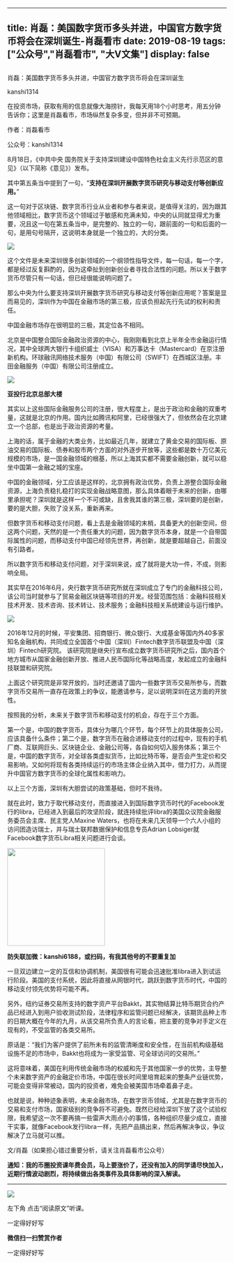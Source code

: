 
---
title:  肖磊：美国数字货币多头并进，中国官方数字货币将会在深圳诞生-肖磊看市
date: 2019-08-19
tags: ["公众号","肖磊看市", "大V文集"]
display: false
---


## 



肖磊：美国数字货币多头并进，中国官方数字货币将会在深圳诞生




kanshi1314




在投资市场，获取有用的信息就像大海捞针，我每天用18个小时思考，用五分钟告诉你；这里是肖磊看市，市场纵然复杂多变，但并非不可预期。


作者：肖磊看市

公众号：kanshi1314



8月18日，《中共中央 国务院关于支持深圳建设中国特色社会主义先行示范区的意见》（以下简称《意见》）发布。



其中第五条当中提到了一句，“**支持在深圳开展数字货币研究与移动支付等创新应用。**”



这一句对于区块链、数字货币行业从业者和参与者来说，是值得关注的，因为跟其他领域相比，数字货币这个领域过于敏感和充满未知，中央的认同就显得尤为重要，况且这一句在第五条当中，是完整的、独立的一句，跟前面的一句和后面的一句，是用句号隔开，这说明本身就是一个独立的，大的分类。



<img class="rich_pages" data-copyright="0" data-ratio="0.20493150684931508" data-s="300,640" src="https://mmbiz.qpic.cn/mmbiz_png/rIYcHn0KrPQCkby0uIQmvJQRskJdZO1yKJGsSVo2icia6tDzyhWwk3Qk8KLicFnxEdTn9uuP2UVfO05DGQZPqUPNw/640?wx_fmt=png" data-type="png" data-w="1825" style=""/>



这个文件是未来深圳很多创新领域的一个纲领性指导文件，每一句话，每一个字，都是经过反复斟酌的，因为这牵扯到创新创业者寻找合法性的问题。所以关于数字货币尽管只有一句话，但已经很能说明问题了。



那么中央为什么要支持深圳开展数字货币研究与移动支付等创新应用呢？答案是显而易见的，深圳作为中国在金融市场的第三极，应该负担起先行先试的权利和责任。



中国金融市场存在很明显的三极，其定位各不相同。



北京是中国整合国际金融政治资源的中心，我刚刚看到北京上半年全市金融运行情况，其中全球两大银行卡组织威士（VISA）和万事达卡（Mastercard）在京注册新机构。环球融讯网络技术服务（中国）有限公司（SWIFT）在西城区注册。丰田金融服务（中国）有限公司注册成立。



<img class="rich_pages" data-copyright="0" data-ratio="0.6114649681528662" data-s="300,640" src="https://mmbiz.qpic.cn/mmbiz_jpg/rIYcHn0KrPQCkby0uIQmvJQRskJdZO1yeWaWia74YcYqjvLTic7dw6WPibubZ1kjAIclvz4zD5F6u77dG4hbbgWHA/640?wx_fmt=jpeg" data-type="jpeg" data-w="785" style=""/>

**亚投行北京总部大楼**



其实以上这些国际金融服务公司的注册，很大程度上，是出于政治和金融的双重考量，这就是北京的作用。国内比如腾讯和阿里，已经很强大了，但依然会在北京建立一个总部，也是出于政治资源的考量。



上海的话，属于金融的大类业务，比如最近几年，就建立了黄金交易的国际板、原油交易的国际板、债券和股市两个方面的对外逐步开放等，这些都是数十万亿美元规模的市场，是一国金融领域的根基，所以上海其实都不需要金融创新，就可以稳坐中国第一金融之城的宝座。



中国的金融领域，分工应该是这样的，北京拥有政治优势，负责上游整合国际金融资源，上海负责稳扎稳打的实现金融战略意图，那么具体着眼于未来的创新，由哪里承担呢？深圳就是这样一个不可或缺，且舍我其谁的第三极，深圳要的是创新，要的是大胆，失败了没关系，重新再来。



但数字货币和移动支付问题，看上去是金融领域的末梢，具备更大的创新空间，但这两个问题，天然的是一个责任重大的问题，因为数字货币本身，就是一个自带国际属性的问题，而移动支付中国已经领先世界，再创新，就是要超越自己，前面没有引路者。



所以数字货币和移动支付问题，对于深圳来说，成了就将是大功一件，不成，则影响全局。



其实早在2016年6月，央行数字货币研究所就在深圳成立了专门的金融科技公司，该公司当时就参与了贸易金融区块链等项目的开发。经营范围包括：金融科技相关技术开发、技术咨询、技术转让、技术服务；金融科技相关系统建设与运行维护。



<img class="rich_pages" data-copyright="0" data-ratio="0.6081409477521263" data-s="300,640" src="https://mmbiz.qpic.cn/mmbiz_png/rIYcHn0KrPQCkby0uIQmvJQRskJdZO1ykicwpVlYmk4ocIFepvOibpLbJnMWYsMJt7wtQDkxqiaOQUvRwy1tbUibXQ/640?wx_fmt=png" data-type="png" data-w="1646" style=""/>



2016年12月的时候，平安集团、招商银行、微众银行、大成基金等国内外40多家知名金融机构，共同成立全国首个中国（深圳）Fintech数字货币联盟及中国（深圳）Fintech研究院。&nbsp;该研究院是继央行宣布成立数字货币研究所之后，国内首个地方城市从国家金融创新开放、推进人民币国际化等战略高度，发起成立的金融科技联盟和研究院。



上面这个研究院是非常开放的，当时还邀请了国内一些数字货币交易所参与，而数字货币交易所一直存在政策上的争议，能邀请参与，足以说明深圳在这方面的开放性。



按照我的分析，未来关于数字货币和移动支付的机会，存在于三个方面。



第一个是，中国的数字货币，具体分为哪几个环节，每个环节上的具体服务公司，应该具备什么条件；第二个是，数字货币在融合进移动支付的过程中，现有的手机厂商、互联网巨头、区块链企业、金融公司等，各自如何切入服务体系；第三个是，中国的数字货币，对全球各类虚拟货币，比如比特币等，是否会产生定价和交易影响，又如何将现有各类持续运行的市场主体企业纳入其中，借力打力，从而提升中国官方数字货币的全球化属性和影响力。



以上三个方面，深圳有大胆尝试的政策基础，但时不我待。



就在此时，致力于取代移动支付，而直接进入到国际数字货币时代的Facebook发行的libra，已经进入到最后的攻坚阶段，就连持续批评libra的美国众议院金融服务委员会主席、民主党人Maxine Waters，也将在未来几天领导一个六人小组的访问团造访瑞士，并与瑞士联邦数据保护和信息专员Adrian Lobsiger就Facebook数字货币Libra相关问题进行会谈。



<img class="rich_pages" data-copyright="0" data-ratio="1" data-s="300,640" src="https://mmbiz.qpic.cn/mmbiz_jpg/rIYcHn0KrPQxE6zMiarib0VYKnt94Md6MMtJIw6YEwy8maoZPYfqopnlsqVs55Vz3JiaQIS7PZ1rg8lrYVngiaw9CQ/640?wx_fmt=jpeg" data-type="jpeg" data-w="430" style="height: 224px;width: 224px;"/>

**防失联加微：kanshi6188，或扫码，有我其他号的不要重复加**



一旦双边建立一定的互信和协调机制，美国很有可能会迅速批准libra进入到试运行阶段。美国的支付系统，因此将直接从网银时代，跳跃到数字货币时代，中国的移动支付领先优势将可能不再。



另外，纽约证券交易所支持的数字资产平台Bakkt，其实物结算比特币期货合约产品已经进入到用户验收测试阶段，法律程序和监管问题已经解决，该期货品种上市的日期大概在今年的九月，从该交易所负责人的言论看，把主要的竞争对手定义在现有的，不受监管的各类交易所。



原话是：“我们为客户提供了前所未有的监管清晰度和安全性，在当前机构级基础设施不足的市场中，Bakkt也将成为一家受监管、可全球访问的交易所。”



这将意味着，美国在利用传统金融市场的权威和先于其他国家一步的优势，主导整个未来数字资产的金融定价市场，中国在很长时间里培育起来的整条产业链优势，可能会变得非常被动，国内的投资者，难免会被美国市场牵着鼻子走。



也就是说，种种迹象表明，未来金融市场，在数字货币领域，尤其是在数字货币的交易和支付市场，国家级别的竞争将不可避免。既然已经给深圳下放了这个试验权限，我希望这一次不要再搞一些雷声大雨点小的事情，各种组织尽量少成立，直接干实事，就像Facebook发行libra一样，先把产品搞出来，然后再解决争议，争议解决了立马就可以推。





文/肖磊（如果担心错过重要分析，请关注肖磊看市公众号）



**通知：我的币圈投资课年费会员，马上要涨价了，还没有加入的同学请尽快加入，近期行情波动剧烈，将持续做出各类事件及具体影响的深入解读。**

****

<img class="rich_pages" data-copyright="0" data-ratio="1.7786666666666666" data-s="300,640" src="https://mmbiz.qpic.cn/mmbiz_jpg/rIYcHn0KrPQCkby0uIQmvJQRskJdZO1y92lRfPOL7GjBicsC1iaNUDia3ZV7zAj5UHBCvVeWoiaNL4rfPs8bGOaH0A/640?wx_fmt=jpeg" data-type="jpeg" data-w="750" style=""/>

左下角 点击“阅读原文”听课。

一定得好好写


**微信扫一扫赞赏作者**






一定得好好写








